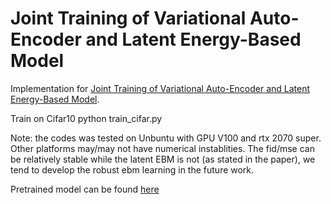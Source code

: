 # Joint Training of Variational Auto-Encoder and Latent Energy-Based Model

Implementation for [Joint Training of Variational Auto-Encoder and Latent Energy-Based Model](https://arxiv.org/abs/2006.06059).

Train on Cifar10
python train_cifar.py 

Note: the codes was tested on Unbuntu with GPU V100 and rtx 2070 super. Other platforms may/may not have numerical instablities. The fid/mse can be relatively stable while the latent EBM is not (as stated in the paper), we tend to develop the robust ebm learning in the future work. 

Pretrained model can be found [here](https://www.dropbox.com/s/a3xydf594fzaokl/cifar10_pretrained.rar?dl=0)
